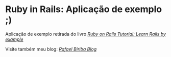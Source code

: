 # Ruby in Rails: Aplicação de exemplo ;)

Aplicação de exemplo retirada do livro [*Ruby on Rails Tutorial: Learn Rails by example*](http://railstutorial.org/)

Visite também meu blog: [*Rafael Biriba Blog*](http://www.rafaelbiriba.com)